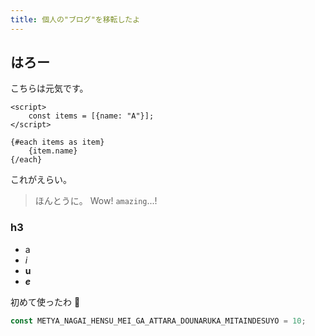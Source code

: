 ```yaml
---
title: 個人の"ブログ"を移転したよ
---
```


## はろー

こちらは元気です。

```svelte
<script>
    const items = [{name: "A"}];
</script>

{#each items as item}
    {item.name}
{/each}
```

これがえらい。

> ほんとうに。
> Wow! `amazing`...!

### h3

- a
- *i*
- **u**
- ***e***

初めて使ったわ 🧐

```js
const METYA_NAGAI_HENSU_MEI_GA_ATTARA_DOUNARUKA_MITAINDESUYO = 10;
```
